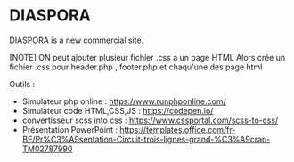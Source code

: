 # DIASPORA
DIASPORA is a new commercial site.

[NOTE]
ON peut ajouter plusieur fichier .css a un page HTML
Alors crée un fichier .css pour header.php , footer.php et chaqu'une des page html

Outils : 
 - Simulateur php online : https://www.runphponline.com/
 - Simulateur code HTML,CSS,JS : https://codepen.io/
 - convertisseur scss into css : https://www.cssportal.com/scss-to-css/
 - Présentation PowerPoint : https://templates.office.com/fr-BE/Pr%C3%A9sentation-Circuit-trois-lignes-grand-%C3%A9cran-TM02787990
